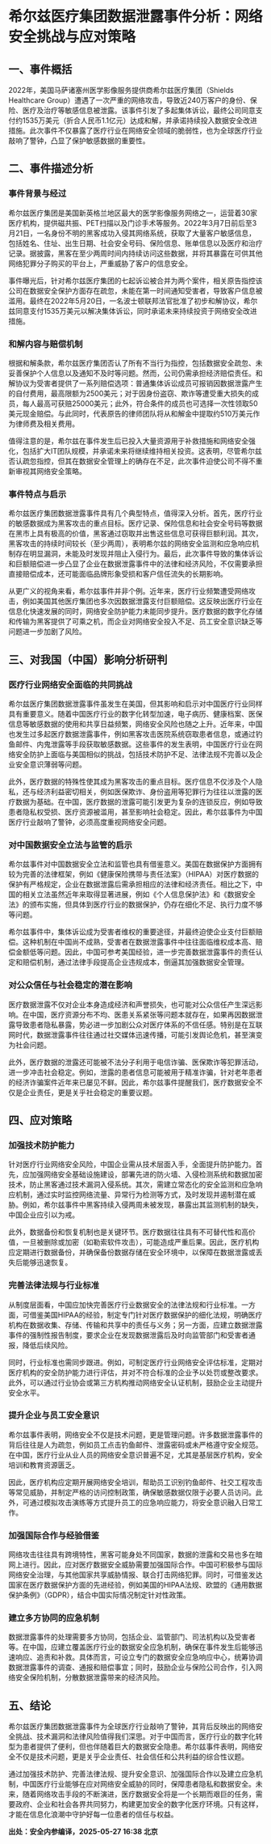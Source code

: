 # 希尔兹医疗集团数据泄露事件分析：网络安全挑战与应对策略

## 一、事件概括

2022年，美国马萨诸塞州医学影像服务提供商希尔兹医疗集团（Shields Healthcare Group）遭遇了一次严重的网络攻击，导致近240万客户的身份、保险、医疗及治疗等敏感信息被泄露。该事件引发了多起集体诉讼，最终公司同意支付约1535万美元（折合人民币1.1亿元）达成和解，并承诺持续投入数据安全改进措施。此次事件不仅暴露了医疗行业在网络安全领域的脆弱性，也为全球医疗行业敲响了警钟，凸显了保护敏感数据的重要性。

## 二、事件描述分析

### 事件背景与经过

希尔兹医疗集团是美国新英格兰地区最大的医学影像服务网络之一，运营着30家医疗机构，提供磁共振、PET扫描以及门诊手术等服务。2022年3月7日前后至3月21日，一名身份不明的黑客成功入侵其网络系统，获取了大量客户敏感信息，包括姓名、住址、出生日期、社会安全号码、保险信息、账单信息以及医疗和治疗记录。据披露，黑客在至少两周时间内持续访问这些数据，并将其暴露在可供其他网络犯罪分子购买的平台上，严重威胁了客户的信息安全。

事件曝光后，针对希尔兹医疗集团的七起诉讼被合并为两个案件，相关原告指控该公司在数据安全保护方面存在疏忽，未能在第一时间通知受害者，导致客户信息被滥用。最终在2022年5月20日，一名波士顿联邦法官批准了初步和解协议，希尔兹同意支付1535万美元以解决集体诉讼，同时承诺未来持续投资于网络安全改进措施。

### 和解内容与赔偿机制

根据和解条款，希尔兹医疗集团否认了所有不当行为指控，包括数据安全疏忽、未妥善保护个人信息以及通知不及时等问题。然而，公司仍需承担经济赔偿责任。和解协议为受害者提供了一系列赔偿选项：普通集体诉讼成员可报销因数据泄露产生的自付费用，最高限额为2500美元；对于因身份盗窃、欺诈等遭受重大损失的成员，每人最高可获赔25000美元；此外，符合条件的成员也可选择一次性领取50美元现金赔偿。与此同时，代表原告的律师团队将从和解金中提取约510万美元作为律师费及相关费用。

值得注意的是，希尔兹在事件发生后已投入大量资源用于补救措施和网络安全强化，包括扩大IT团队规模，并承诺未来将继续维持相关投资。这表明，尽管希尔兹否认疏忽指控，但其在数据安全管理上的确存在不足，此次事件迫使公司不得不重新审视其网络安全策略。

### 事件特点与启示

希尔兹医疗集团数据泄露事件具有几个典型特点，值得深入分析。首先，医疗行业的敏感数据成为黑客攻击的重点目标。医疗记录、保险信息和社会安全号码等数据在黑市上具有极高的价值，黑客通过窃取并出售这些信息可获得巨额利润。其次，黑客攻击的持续时间较长（至少两周），表明希尔兹的网络安全监测和应急响应机制存在明显漏洞，未能及时发现并阻止入侵行为。最后，此次事件导致的集体诉讼和巨额赔偿进一步凸显了企业在数据泄露事件中的法律和经济风险，不仅需要承担直接赔偿成本，还可能面临品牌形象受损和客户信任流失的长期影响。

从更广义的视角来看，希尔兹事件并非个例。近年来，医疗行业频繁遭受网络攻击，例如美国其他医疗集团也多次因数据泄露支付巨额赔偿。这反映出医疗行业在信息化快速发展的同时，网络安全防护能力未能同步提升。医疗数据的数字化存储和传输为黑客提供了可乘之机，而企业对网络安全投入不足、员工安全意识缺乏等问题进一步加剧了风险。

## 三、对我国（中国）影响分析研判

### 医疗行业网络安全面临的共同挑战

希尔兹医疗集团数据泄露事件虽发生在美国，但其影响和启示对中国医疗行业同样具有重要意义。随着中国医疗行业的数字化转型加速，电子病历、健康档案、医保信息等敏感数据的使用和共享日益频繁，网络安全风险也随之上升。近年来，中国也发生过多起医疗数据泄露事件，例如黑客攻击医院系统窃取患者信息，或通过钓鱼邮件、内鬼泄露等手段获取敏感数据。这些事件的发生表明，中国医疗行业在网络安全防护上面临与美国相似的挑战，包括技术防护不足、法律法规不完善以及企业安全意识薄弱等问题。

此外，医疗数据的特殊性使其成为黑客攻击的重点目标。医疗信息不仅涉及个人隐私，还与经济利益密切相关，例如医保欺诈、身份盗用等犯罪行为往往以泄露的医疗数据为基础。在中国，医疗数据的泄露可能引发更为复杂的连锁反应，例如导致患者隐私权受损、医疗资源被滥用，甚至影响社会稳定。因此，希尔兹事件为中国医疗行业敲响了警钟，必须高度重视网络安全问题。

### 对中国数据安全立法与监管的启示

希尔兹事件对中国数据安全立法和监管也具有借鉴意义。美国在数据保护方面拥有较为完善的法律框架，例如《健康保险携带与责任法案》（HIPAA）对医疗数据的保护有严格规定，企业在数据泄露后需承担相应的法律和经济责任。相比之下，中国的相关立法虽然近年来取得显著进展，例如《个人信息保护法》和《数据安全法》的颁布实施，但具体到医疗行业的数据保护，仍存在细化不足、执行力度不够等问题。

希尔兹事件中，集体诉讼成为受害者维权的重要途径，并最终迫使企业支付巨额赔偿。这种机制在中国尚不成熟，受害者在数据泄露事件中往往面临维权成本高、赔偿金额低等问题。因此，中国可参考美国经验，进一步完善数据泄露事件的责任认定和赔偿机制，通过法律手段提高企业违规成本，倒逼其加强数据安全管理。

### 对公众信任与社会稳定的潜在影响

医疗数据泄露不仅对企业本身造成经济和声誉损失，也可能对公众信任产生深远影响。在中国，医疗资源分布不均、医患关系紧张等问题本就存在，如果再因数据泄露导致患者隐私暴露，势必进一步加剧公众对医疗体系的不信任感。特别是在互联网时代，数据泄露事件往往通过社交媒体迅速传播，可能引发舆论危机，甚至演变为社会问题。

此外，医疗数据的泄露还可能被不法分子利用于电信诈骗、医保欺诈等犯罪活动，进一步冲击社会稳定。例如，泄露的患者信息可能被用于精准诈骗，针对老年患者的经济诈骗案件近年来已屡见不鲜。因此，希尔兹事件提醒我们，医疗数据安全不仅是企业责任，更是关乎社会稳定的重要议题。

## 四、应对策略

### 加强技术防护能力

针对医疗行业网络安全风险，中国企业需从技术层面入手，全面提升防护能力。首先，应加强网络安全基础设施建设，部署先进的防火墙、入侵检测系统和数据加密技术，防止黑客通过技术漏洞入侵系统。其次，需建立常态化的安全监测和应急响应机制，通过实时监控网络流量、异常行为检测等方式，及时发现并遏制潜在威胁。例如，希尔兹事件中黑客持续入侵两周未被发现，暴露出其监测机制的缺失，中国企业应引以为戒。

此外，数据备份和恢复机制也是关键环节。医疗数据往往具有不可替代性和高价值，一旦被删除或加密（如勒索软件攻击），可能造成严重后果。因此，医疗机构应定期进行数据备份，并确保备份数据存储在安全环境中，以保障在数据泄露或丢失后能够迅速恢复。

### 完善法律法规与行业标准

从制度层面看，中国应加快完善医疗行业数据安全的法律法规和行业标准。一方面，可借鉴美国HIPAA的经验，制定专门针对医疗数据保护的细化法规，明确医疗机构在数据收集、存储、传输和共享中的责任与义务；另一方面，应建立数据泄露事件的强制性报告制度，要求企业在发现数据泄露后及时向监管部门和受害者通报，降低后续风险。

同时，行业标准也需同步跟进。例如，可制定医疗行业网络安全评估标准，定期对医疗机构的安全防护能力进行评估，并对不符合标准的企业予以处罚或整改要求。此外，可以通过行业协会或第三方机构推动网络安全认证机制，鼓励企业主动提升安全水平。

### 提升企业与员工安全意识

希尔兹事件表明，网络安全不仅是技术问题，更是管理问题。许多数据泄露事件的背后往往是人为疏忽，例如员工点击钓鱼邮件、泄露密码或未严格遵守安全规范。在中国，医疗行业从业人员的网络安全意识普遍不足，尤其是基层医疗机构，安全培训和教育资源匮乏。

因此，医疗机构应定期开展网络安全培训，帮助员工识别钓鱼邮件、社交工程攻击等常见威胁，并制定严格的访问控制政策，确保敏感数据仅限于必要人员访问。此外，可通过模拟攻击演练等方式提升员工的应急响应能力，将安全意识融入日常工作。

### 加强国际合作与经验借鉴

网络攻击往往具有跨境特性，黑客可能身处不同国家，数据的泄露和交易也多在暗网上进行。因此，应对医疗数据安全威胁需要加强国际合作。中国可积极参与国际网络安全治理，与其他国家共享威胁情报、联合打击网络犯罪。同时，可借鉴发达国家在医疗数据保护方面的先进经验，例如美国的HIPAA法规、欧盟的《通用数据保护条例》（GDPR），结合中国实际情况制定针对性政策。

### 建立多方协同的应急机制

数据泄露事件的处理需要多方协同，包括企业、监管部门、司法机构以及受害者等。在中国，应建立覆盖医疗行业的数据安全应急机制，确保在事件发生后能够迅速响应、追责和补救。具体而言，可设立专门的数据安全应急响应中心，统筹协调数据泄露事件的调查、通报和赔偿事宜；同时，鼓励企业与保险公司合作，引入网络安全保险机制，分散数据泄露带来的经济风险。

## 五、结论

希尔兹医疗集团数据泄露事件为全球医疗行业敲响了警钟，其背后反映出的网络安全挑战、技术漏洞和法律风险值得我们深思。对于中国而言，医疗行业的数字化转型为患者提供了便利，但也伴随着巨大的数据安全隐患。希尔兹事件表明，网络安全不仅是技术问题，更是关乎企业责任、社会信任和公共利益的综合性议题。

通过加强技术防护、完善法律法规、提升安全意识、加强国际合作以及建立应急机制，中国医疗行业能够在应对网络安全威胁的同时，保障患者隐私和数据安全。未来，随着网络攻击手段的不断演进，医疗数据安全将是一个长期而艰巨的任务，需要政府、企业和社会各界共同努力，构建更加安全的数字化医疗环境。只有这样，才能在信息化浪潮中守护好每一位患者的信任与权益。

**出处：安全内参编译，2025-05-27 16:38 北京**